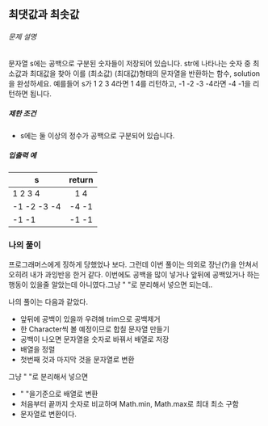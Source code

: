 ## 최댓값과 최솟값

###### 문제 설명

문자열 s에는 공백으로 구분된 숫자들이 저장되어 있습니다. str에 나타나는 숫자 중 최소값과 최대값을 찾아 이를 (최소값) (최대값)형태의 문자열을 반환하는 함수, solution을 완성하세요.
예를들어 s가 1 2 3 4라면 1 4를 리턴하고, -1 -2 -3 -4라면 -4 -1을 리턴하면 됩니다.

##### 제한 조건

- s에는 둘 이상의 정수가 공백으로 구분되어 있습니다.

##### 입출력 예

| s           | return |
| ----------- | :----: |
| 1 2 3 4     |  1 4   |
| -1 -2 -3 -4 | -4 -1  |
| -1 -1       | -1 -1  |

### 나의 풀이

프로그래머스에게 징하게 당했었나 보다. 그런데 이번 풀이는 의외로 장난(?)을 안쳐서 오히려 내가 과잉반응 한거 같다. 이번에도 공백을 많이 넣거나 앞뒤에 공백있거나 하는 행동이 있을줄 알았는데 아니였다.그냥 " "로 분리해서 넣으면 되는데..

나의 풀이는 다음과 같았다.

- 앞뒤에 공백이 있을까 우려해 trim으로 공백제거
- 한 Character씩 볼 예정이므로 합칠 문자열 만들기
- 공백이 나오면 문자열을 숫자로 바꿔서 배열로 저장
- 배열을 정렬
- 첫번째 것과 마지막 것을 문자열로 변환

그냥 " "로 분리해서 넣으면

- " "을기준으로 배열로 변환 
- 처음부터 끝까지 숫자로 비교하며 Math.min, Math.max로 최대 최소 구함
- 문자열로 변환이다.